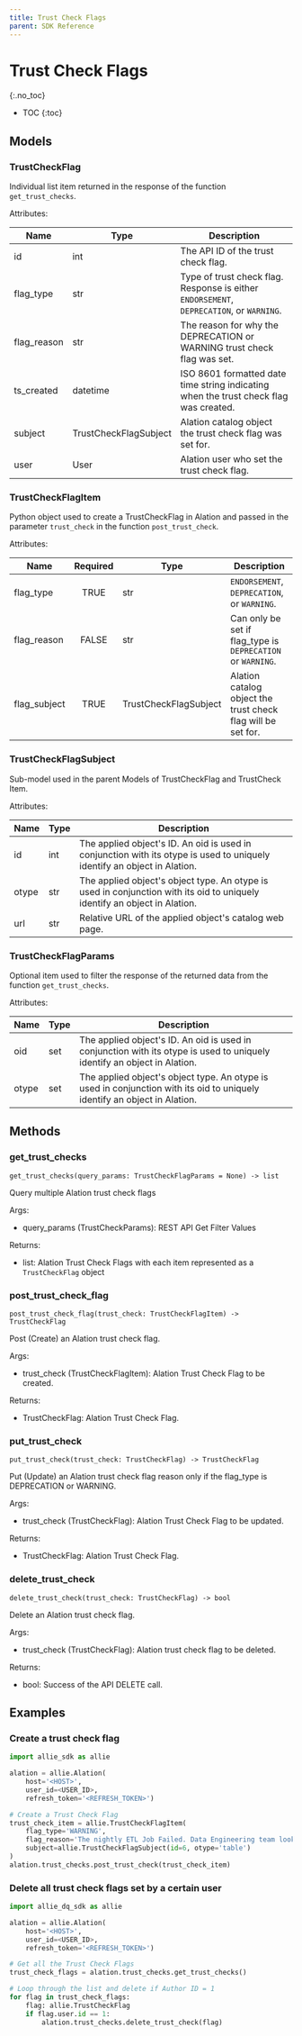 ```yaml
---
title: Trust Check Flags
parent: SDK Reference
---
```


# Trust Check Flags
{:.no_toc}

* TOC
{:toc}

## Models

### TrustCheckFlag
Individual list item returned in the response of the function `get_trust_checks`.

Attributes:

| Name        | Type                  | Description                                                                              |
|-------------|-----------------------|------------------------------------------------------------------------------------------|
| id          | int                   | The API ID of the trust check flag.                                                      |
| flag_type   | str                   | Type of trust check flag. Response is either `ENDORSEMENT`, `DEPRECATION`, or `WARNING`. |
| flag_reason | str                   | The reason for why the DEPRECATION or WARNING trust check flag was set.                  |
| ts_created  | datetime              | ISO 8601 formatted date time string indicating when the trust check flag was created.    |
| subject     | TrustCheckFlagSubject | Alation catalog object the trust check flag was set for.                                 |
| user        | User                  | Alation user who set the trust check flag.                                               |

### TrustCheckFlagItem
Python object used to create a TrustCheckFlag in Alation and passed in the parameter `trust_check` in the function `post_trust_check`.

Attributes:

| Name         | Required | Type                  | Description                                                  |
|--------------|:--------:|-----------------------|--------------------------------------------------------------|
| flag_type    |   TRUE   | str                   | `ENDORSEMENT`, `DEPRECATION`, or `WARNING`.                  |
| flag_reason  |  FALSE   | str                   | Can only be set if flag_type is `DEPRECATION` or `WARNING`.  |
| flag_subject |   TRUE   | TrustCheckFlagSubject | Alation catalog object the trust check flag will be set for. | 

### TrustCheckFlagSubject
Sub-model used in the parent Models of TrustCheckFlag and TrustCheck Item.

Attributes:

| Name  | Type  | Description                                                                                                                |
|-------|-------|----------------------------------------------------------------------------------------------------------------------------|
| id    | int   | The applied object's ID. An oid is used in conjunction with its otype is used to uniquely identify an object in Alation.   |
| otype | str   | The applied object's object type. An otype is used in conjunction with its oid to uniquely identify an object in Alation.  |
| url   | str   | Relative URL of the applied object's catalog web page.                                                                     |

### TrustCheckFlagParams
Optional item used to filter the response of the returned data from the function `get_trust_checks`.

Attributes:

| Name  | Type  | Description                                                                                                                |
|-------|-------|----------------------------------------------------------------------------------------------------------------------------|
| oid   | set   | The applied object's ID. An oid is used in conjunction with its otype is used to uniquely identify an object in Alation.   |
| otype | set   | The applied object's object type. An otype is used in conjunction with its oid to uniquely identify an object in Alation.  |

## Methods
### get_trust_checks

```
get_trust_checks(query_params: TrustCheckFlagParams = None) -> list
```

Query multiple Alation trust check flags

Args:
* query_params (TrustCheckParams): REST API Get Filter Values

Returns:
* list: Alation Trust Check Flags with each item represented as a `TrustCheckFlag` object

### post_trust_check_flag

```
post_trust_check_flag(trust_check: TrustCheckFlagItem) -> TrustCheckFlag
```

Post (Create) an Alation trust check flag.

Args:
* trust_check (TrustCheckFlagItem): Alation Trust Check Flag to be created.

Returns:
* TrustCheckFlag: Alation Trust Check Flag.

### put_trust_check

```
put_trust_check(trust_check: TrustCheckFlag) -> TrustCheckFlag
```

Put (Update) an Alation trust check flag reason only if the flag_type is DEPRECATION or WARNING.

Args:
* trust_check (TrustCheckFlag): Alation Trust Check Flag to be updated.

Returns:
* TrustCheckFlag: Alation Trust Check Flag.

### delete_trust_check

```
delete_trust_check(trust_check: TrustCheckFlag) -> bool
```

Delete an Alation trust check flag.

Args:
* trust_check (TrustCheckFlag): Alation trust check flag to be deleted.
  
Returns:
* bool: Success of the API DELETE call.

## Examples
### Create a trust check flag
```python
import allie_sdk as allie

alation = allie.Alation(
    host='<HOST>',
    user_id=<USER_ID>,
    refresh_token='<REFRESH_TOKEN>')

# Create a Trust Check Flag
trust_check_item = allie.TrustCheckFlagItem(
    flag_type='WARNING',
    flag_reason='The nightly ETL Job Failed. Data Engineering team looking to resolve',
    subject=allie.TrustCheckFlagSubject(id=6, otype='table')
)
alation.trust_checks.post_trust_check(trust_check_item)
```

### Delete all trust check flags set by a certain user
```python
import allie_dq_sdk as allie

alation = allie.Alation(
    host='<HOST>',
    user_id=<USER_ID>,
    refresh_token='<REFRESH_TOKEN>')

# Get all the Trust Check Flags
trust_check_flags = alation.trust_checks.get_trust_checks()

# Loop through the list and delete if Author ID = 1
for flag in trust_check_flags:
    flag: allie.TrustCheckFlag
    if flag.user.id == 1:
        alation.trust_checks.delete_trust_check(flag)
```